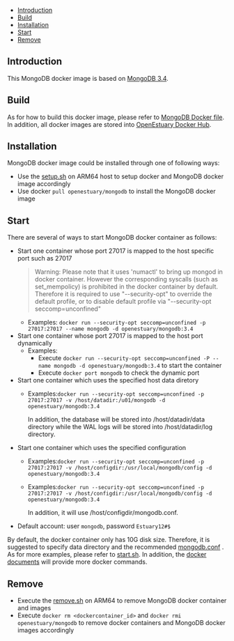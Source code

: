 * [Introduction](#1)
* [Build ](#2)
* [Installation](#3)
* [Start](#4)
* [Remove](#5)

## <a name="1">Introduction</a>

This MongoDB docker image is based on [MongoDB 3.4](https://github.com/mongodb/mongo).


## <a name="2">Build</a>
As for how to build this docker image, please refer to [MongoDB Docker file](https://github.com/open-estuary/dockerfiles/tree/master/mongodb).
In addition, all docker images are stored into [OpenEstuary Docker Hub](https://cloud.docker.com/app/openestuary).

## <a name="3">Installation</a>
MongoDB docker image could be installed through one of following ways:  
- Use the [setup.sh](https://github.com/open-estuary/packages/blob/master/docker_apps/mongodb/setup.sh) on ARM64 host to setup docker and MongoDB docker image accordingly
- Use docker `pull openestuary/mongodb` to install the MongoDB docker image  

## <a name="4">Start</a>
There are several of ways to start MongoDB docker container as follows:
- Start one container whose port 27017 is mapped to the host specific port such as 27017
  > Warning: 
  > Please note that it uses 'numactl' to bring up mongod in docker container. 
  > However the corresponding syscalls (such as set_mempolicy) is prohibited in the docker container by default.
  > Therefore it is required to use "--security-opt" to override the default profile, or to disable default profile via "--security-opt seccomp=unconfined" 
  - Examples: `docker run --security-opt seccomp=unconfined -p 27017:27017 --name mongodb -d openestuary/mongodb:3.4`
- Start one container whose port 27017 is mapped to the host port dynamically
  - Examples:
    - Execute `docker run --security-opt seccomp=unconfined -P --name mongodb -d openestuary/mongodb:3.4` to start the container
    - Execute `docker port mongodb` to check the dynamic port
- Start one container which uses the specified host data diretory 
  - Examples:`docker run --security-opt seccomp=unconfined -p 27017:27017 -v /host/datadir:/u01/mongodb -d openestuary/mongodb:3.4`

    In addition, the database will be stored into /host/datadir/data directory while the WAL logs will be stored into /host/datadir/log directory. 
- Start one container which uses the specified configuration
  - Examples:`docker run --security-opt seccomp=unconfined -p 27017:27017 -v /host/configdir:/usr/local/mongodb/config -d openestuary/mongodb:3.4`
  - Examples:`docker run --security-opt seccomp=unconfined -p 27017:27017 -v /host/configdir:/usr/local/mongodb/config -d openestuary/mongodb:3.4`
            
    In addition, it will use /host/configdir/mongodb.conf.
- Default account: user `mongodb`, password `Estuary12#$`

By default, the docker container only has 10G disk size. Therefore, it is suggested to specify data directory and the recommended [mongodb.conf](https://github.com/open-estuary/packages/blob/master/docker_apps/mongodb/mongodb.conf) . 
As for more examples, please refer to [start.sh](https://github.com/open-estuary/packages/blob/master/docker_apps/mongodb/start.sh).
In addition, the [docker documents](https://docs.docker.com/) will provide more docker commands.
                                                   
## <a name="5">Remove</a>
- Execute the [remove.sh](https://github.com/open-estuary/packages/blob/master/docker_apps/mongodb/remove.sh) on ARM64 to remove MongoDB docker container and images 
- Execute `docker rm <dockercontainer_id>` and `docker rmi openestuary/mongodb` to remove docker containers and MongoDB docker images accordingly

